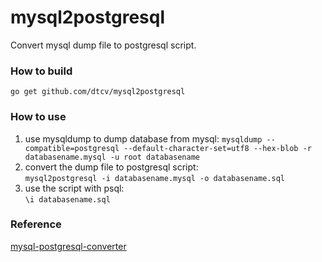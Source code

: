 # mysql2postgresql
Convert mysql dump file to postgresql script.   
### How to build
`go get github.com/dtcv/mysql2postgresql`
### How to use
1. use mysqldump to dump database from mysql:
`mysqldump --compatible=postgresql --default-character-set=utf8 --hex-blob -r databasename.mysql -u root databasename`
2. convert the dump file to postgresql script:   
`mysql2postgresql -i databasename.mysql -o databasename.sql`
3. use the script with psql:   
`\i databasename.sql`

### Reference
[mysql-postgresql-converter](https://github.com/lanyrd/mysql-postgresql-converter)

